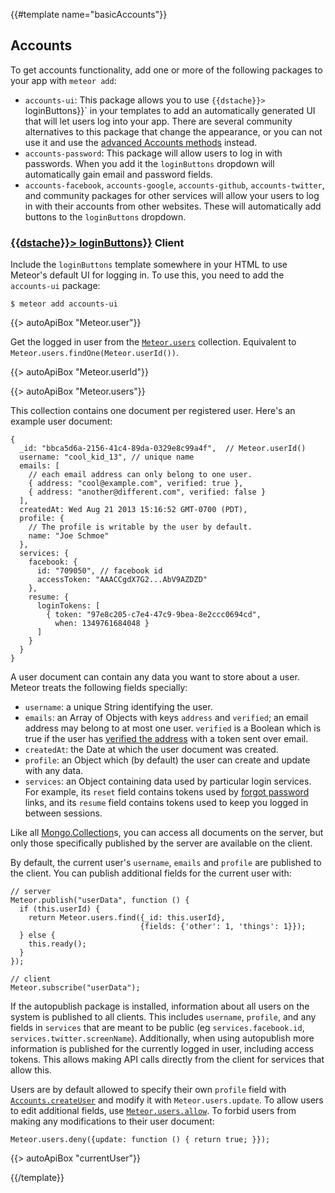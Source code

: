 {{#template name="basicAccounts"}}

<h2 id="accounts"><span>Accounts</span></h2>

To get accounts functionality, add one or more of the following packages to
your app with `meteor add`:

- `accounts-ui`: This package allows you to use
  `{{dstache}}> `loginButtons}}` in your templates to add an automatically
  generated UI that will let users log into your app. There are several
  community alternatives to this package that change the appearance, or you
  can not use it and use the [advanced Accounts methods](#accounts) instead.
- `accounts-password`: This package will allow users to log in with passwords.
  When you add it the `loginButtons` dropdown will automatically gain email
  and password fields.
- `accounts-facebook`, `accounts-google`, `accounts-github`, `accounts-twitter`,
  and community packages for other services will allow your users to log
  in with their accounts from other websites. These will automatically add
  buttons to the `loginButtons` dropdown.

<h3 id="loginButtons" class="api-title">
  <a class="name selflink" href="#b-loginButtons">{{dstache}}> loginButtons}}</a>
  <span class="locus">Client</span>
</h3>

Include the `loginButtons` template somewhere in your HTML to use Meteor's
default UI for logging in. To use this, you need to add the `accounts-ui` package:

```
$ meteor add accounts-ui
```

{{> autoApiBox "Meteor.user"}}

Get the logged in user from the [`Meteor.users`](#meteor_users) collection.
Equivalent to `Meteor.users.findOne(Meteor.userId())`.

{{> autoApiBox "Meteor.userId"}}

{{> autoApiBox "Meteor.users"}}

This collection contains one document per registered user. Here's an example
user document:

```
{
  _id: "bbca5d6a-2156-41c4-89da-0329e8c99a4f",  // Meteor.userId()
  username: "cool_kid_13", // unique name
  emails: [
    // each email address can only belong to one user.
    { address: "cool@example.com", verified: true },
    { address: "another@different.com", verified: false }
  ],
  createdAt: Wed Aug 21 2013 15:16:52 GMT-0700 (PDT),
  profile: {
    // The profile is writable by the user by default.
    name: "Joe Schmoe"
  },
  services: {
    facebook: {
      id: "709050", // facebook id
      accessToken: "AAACCgdX7G2...AbV9AZDZD"
    },
    resume: {
      loginTokens: [
        { token: "97e8c205-c7e4-47c9-9bea-8e2ccc0694cd",
          when: 1349761684048 }
      ]
    }
  }
}
```

A user document can contain any data you want to store about a user. Meteor
treats the following fields specially:

- `username`: a unique String identifying the user.
- `emails`: an Array of Objects with keys `address` and `verified`;
  an email address may belong to at most one user. `verified` is
  a Boolean which is true if the user has [verified the
  address](#accounts_verifyemail) with a token sent over email.
- `createdAt`: the Date at which the user document was created.
- `profile`: an Object which (by default) the user can create
  and update with any data.
- `services`: an Object containing data used by particular
  login services. For example, its `reset` field contains
  tokens used by [forgot password](#accounts_forgotpassword) links,
  and its `resume` field contains tokens used to keep you
  logged in between sessions.

Like all [Mongo.Collection](#collections)s, you can access all
documents on the server, but only those specifically published by the server are
available on the client.

By default, the current user's `username`, `emails` and `profile` are
published to the client. You can publish additional fields for the
current user with:

    // server
    Meteor.publish("userData", function () {
      if (this.userId) {
        return Meteor.users.find({_id: this.userId},
                                 {fields: {'other': 1, 'things': 1}});
      } else {
        this.ready();
      }
    });

    // client
    Meteor.subscribe("userData");

If the autopublish package is installed, information about all users
on the system is published to all clients. This includes `username`,
`profile`, and any fields in `services` that are meant to be public
(eg `services.facebook.id`,
`services.twitter.screenName`). Additionally, when using autopublish
more information is published for the currently logged in user,
including access tokens. This allows making API calls directly from
the client for services that allow this.

Users are by default allowed to specify their own `profile` field with
[`Accounts.createUser`](#accounts_createuser) and modify it with
`Meteor.users.update`. To allow users to edit additional fields, use
[`Meteor.users.allow`](#allow). To forbid users from making any modifications to
their user document:

    Meteor.users.deny({update: function () { return true; }});


{{> autoApiBox "currentUser"}}

{{/template}}